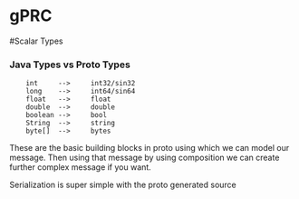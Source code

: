 # gPRC
#Scalar Types

### Java Types   vs    Proto Types
        int     -->     int32/sin32
        long    -->     int64/sin64
        float   -->     float
        double  -->     double
        boolean -->     bool
        String  -->     string
        byte[]  -->     bytes

These are the basic building blocks in proto using which we can model our message. Then using that message by using composition
we can create further complex message if you want.

Serialization is super simple with the proto generated source

